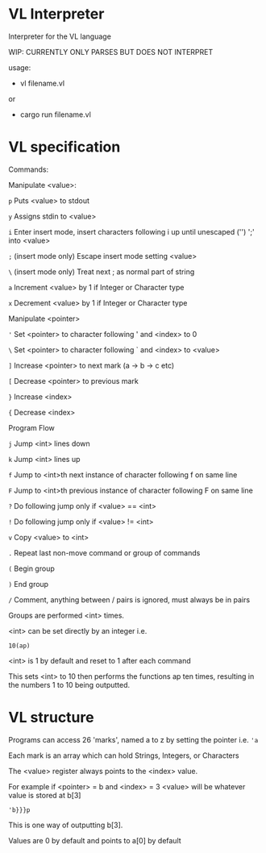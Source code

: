 # VL Interpreter
Interpreter for the VL language

WIP: CURRENTLY ONLY PARSES BUT DOES NOT INTERPRET

usage:

- vl filename.vl

or

- cargo run filename.vl

# VL specification

Commands:

Manipulate \<value>:

`p` Puts \<value> to stdout

`y` Assigns stdin to \<value>

`i` Enter insert mode, insert characters following i up until unescaped ('\') ';' into \<value>

`;` (insert mode only) Escape insert mode setting \<value>

`\` (insert mode only) Treat next ; as normal part of string

`a` Increment \<value> by 1 if Integer or Character type

`x` Decrement \<value> by 1 if Integer or Character type

Manipulate \<pointer>

`'` Set \<pointer> to character following ' and \<index> to 0

`\` Set \<pointer> to character following \` and \<index> to \<value>

`]` Increase \<pointer> to next mark (a -> b -> c etc)

`[` Decrease \<pointer> to previous mark

`}` Increase \<index>

`{` Decrease \<index>

Program Flow

`j` Jump \<int> lines down

`k` Jump \<int> lines up

`f` Jump to \<int>th next instance of character following f on same line

`F` Jump to \<int>th previous instance of character following F on same line

`?` Do following jump only if \<value> == \<int>

`!` Do following jump only if \<value> != \<int>

`v` Copy \<value> to \<int>

`.` Repeat last non-move command or group of commands

`(` Begin group

`)` End group

`/` Comment, anything between / pairs is ignored, must always be in pairs

Groups are performed \<int> times.

\<int> can be set directly by an integer i.e.

`10(ap)`

\<int> is 1 by default and reset to 1 after each command

This sets \<int> to 10 then performs the functions ap ten times, resulting in the numbers 1 to 10 being outputted.


# VL structure

Programs can access 26 'marks', named a to z by setting the pointer i.e. `'a`

Each mark is an array which can hold Strings, Integers, or Characters

The \<value> register always points to the <pointer> \<index> value.

For example if \<pointer> = b and \<index> = 3 \<value> will be whatever value is stored at b[3]

`'b}}}p`

This is one way of outputting b[3].

Values are 0 by default and <pointer><index> points to a[0] by default
